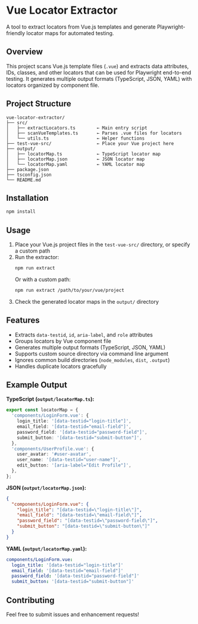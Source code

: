 # Vue Locator Extractor

A tool to extract locators from Vue.js templates and generate Playwright-friendly locator maps for automated testing.

## Overview

This project scans Vue.js template files (`.vue`) and extracts data attributes, IDs, classes, and other locators that can be used for Playwright end-to-end testing. It generates multiple output formats (TypeScript, JSON, YAML) with locators organized by component file.

## Project Structure

```
vue-locator-extractor/
├── src/
│   ├── extractLocators.ts        ← Main entry script
│   ├── scanVueTemplates.ts       ← Parses .vue files for locators
│   └── utils.ts                  ← Helper functions
├── test-vue-src/                 ← Place your Vue project here
├── output/
│   ├── locatorMap.ts             ← TypeScript locator map
│   ├── locatorMap.json           ← JSON locator map
│   └── locatorMap.yaml           ← YAML locator map
├── package.json
├── tsconfig.json
└── README.md
```

## Installation

```bash
npm install
```

## Usage

1. Place your Vue.js project files in the `test-vue-src/` directory, or specify a custom path
2. Run the extractor:
   ```bash
   npm run extract
   ```
   Or with a custom path:
   ```bash
   npm run extract /path/to/your/vue/project
   ```
3. Check the generated locator maps in the `output/` directory

## Features

- Extracts `data-testid`, `id`, `aria-label`, and `role` attributes
- Groups locators by Vue component file
- Generates multiple output formats (TypeScript, JSON, YAML)
- Supports custom source directory via command line argument
- Ignores common build directories (`node_modules`, `dist`, `.output`)
- Handles duplicate locators gracefully

## Example Output

**TypeScript (`output/locatorMap.ts`):**

```typescript
export const locatorMap = {
  'components/LoginForm.vue': {
    login_title: '[data-testid="login-title"]',
    email_field: '[data-testid="email-field"]',
    password_field: '[data-testid="password-field"]',
    submit_button: '[data-testid="submit-button"]',
  },
  'components/UserProfile.vue': {
    user_avatar: '#user-avatar',
    user_name: '[data-testid="user-name"]',
    edit_button: '[aria-label="Edit Profile"]',
  },
};
```

**JSON (`output/locatorMap.json`):**

```json
{
  "components/LoginForm.vue": {
    "login_title": "[data-testid=\"login-title\"]",
    "email_field": "[data-testid=\"email-field\"]",
    "password_field": "[data-testid=\"password-field\"]",
    "submit_button": "[data-testid=\"submit-button\"]"
  }
}
```

**YAML (`output/locatorMap.yaml`):**

```yaml
components/LoginForm.vue:
  login_title: '[data-testid="login-title"]'
  email_field: '[data-testid="email-field"]'
  password_field: '[data-testid="password-field"]'
  submit_button: '[data-testid="submit-button"]'
```

## Contributing

Feel free to submit issues and enhancement requests!

